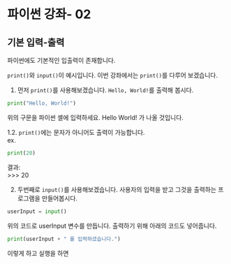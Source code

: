 # 파이썬 강좌- 02
## 기본 입력-출력

파이썬에도 기본적인 입출력이 존재합니다.

`print()`와 `input()`이 예시입니다. 이번 강좌에서는 `print()`를 다루어 보겠습니다.

1. 먼저 `print()`를 사용해보겠습니다. `Hello, World!`를 출력해 봅시다.

```py
print("Hello, World!")
```
위의 구문을 파이썬 셸에 입력하세요. Hello World! 가 나올 것입니다.

1.2. `print()`에는 문자가 아니어도 출력이 가능합니다.\
ex. 
```py
print(20)
```

결과:\
\>\>\> 20

2. 두번째로 `input()`를 사용해보겠습니다. 사용자의 입력을 받고 그것을 출력하는 프로그램을 만들어봅시다.
```py
userInput = input()
```
위의 코드로 userInput 변수를 만듭니다.
출력하기 위해 아래의 코드도 넣어줍니다.
```py
print(userInput + " 를 입력하셨습니다.")
```
이렇게 하고 실행을 하면
